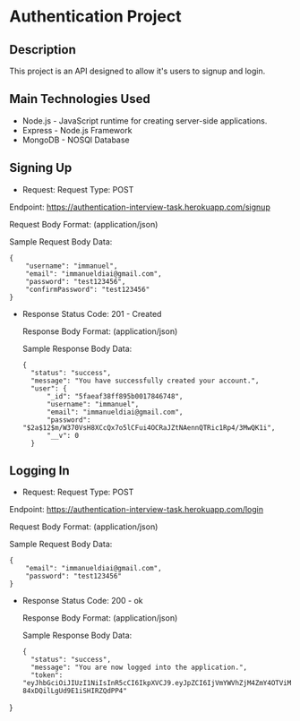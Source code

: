 # Authentication Project

## Description
This project is an API designed to allow it's users to signup and login.

## Main Technologies Used
* Node.js - JavaScript runtime for creating server-side applications.
* Express - Node.js Framework
* MongoDB - NOSQl Database

## Signing Up
* Request:
Request Type: POST

Endpoint: https://authentication-interview-task.herokuapp.com/signup

Request Body Format: (application/json)

Sample Request Body Data: 
```
{
    "username": "immanuel",
    "email": "immanueldiai@gmail.com",
    "password": "test123456",
    "confirmPassword": "test123456"
}
```

* Response
  Status Code: 201 - Created

  Response Body Format: (application/json)

  Sample Response Body Data: 
  ```
  {
    "status": "success",
    "message": "You have successfully created your account.",
    "user": {
        "_id": "5faeaf38ff895b0017846748",
        "username": "immanuel",
        "email": "immanueldiai@gmail.com",
        "password": "$2a$12$m/W370VsH8XCcQx7o5lCFui4OCRaJZtNAennQTRic1Rp4/3MwQK1i",
        "__v": 0
    }
  ``` 

## Logging In
* Request:
 Request Type: POST

Endpoint: https://authentication-interview-task.herokuapp.com/login

Request Body Format: (application/json)

Sample Request Body Data: 
```
{
    "email": "immanueldiai@gmail.com",
    "password": "test123456"
}
```

* Response
  Status Code: 200 - ok

  Response Body Format: (application/json)

  Sample Response Body Data: 
  ```
  {
    "status": "success",
    "message": "You are now logged into the application.",
    "token": "eyJhbGciOiJIUzI1NiIsInR5cCI6IkpXVCJ9.eyJpZCI6IjVmYWVhZjM4ZmY4OTViMDAxNzg0Njc0OCIsImlhdCI6MTYwNTI4MzY0OCwiZXhwIjoxNjA1MzcwMDQ4fQ.OhiCfYeGoujufBFn5-84xDQilLgUd9E1iSHIRZQdPP4"
}
  ```